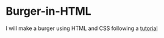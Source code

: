 # Burger-in-HTML
I will make a burger using HTML and CSS following a [tutorial](https://medium.com/frontendshortcut/how-to-make-a-burger-in-html-a-beginner-tutorial-dca7b4b0a179)
